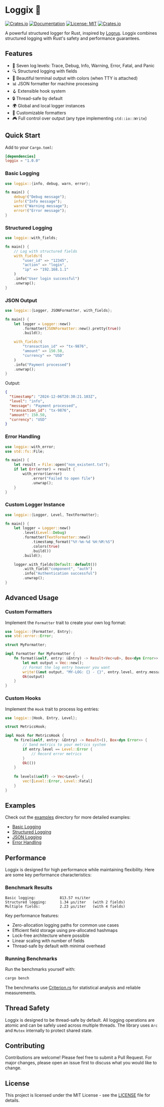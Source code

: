 # Loggix 🦀

[![Crates.io](https://img.shields.io/crates/v/loggix.svg)](https://crates.io/crates/loggix)
[![Documentation](https://docs.rs/loggix/badge.svg)](https://docs.rs/loggix)
[![License: MIT](https://img.shields.io/badge/License-MIT-yellow.svg)](https://opensource.org/licenses/MIT)
[![Crates.io](https://img.shields.io/crates/d/loggix.svg)](https://crates.io/crates/loggix)

A powerful structured logger for Rust, inspired by [Logrus](https://github.com/sirupsen/logrus). Loggix combines structured logging with Rust's safety and performance guarantees.

## Features

- 🎯 Seven log levels: Trace, Debug, Info, Warning, Error, Fatal, and Panic
- 🔍 Structured logging with fields
- 🎨 Beautiful terminal output with colors (when TTY is attached)
- 📊 JSON formatter for machine processing
- 🪝 Extensible hook system
- 🔒 Thread-safe by default
- 🌍 Global and local logger instances
- 📝 Customizable formatters
- 🎮 Full control over output (any type implementing `std::io::Write`)

## Quick Start

Add to your `Cargo.toml`:
```toml
[dependencies]
loggix = "1.0.0"
```

### Basic Logging

```rust
use loggix::{info, debug, warn, error};

fn main() {
    debug!("Debug message");
    info!("Info message");
    warn!("Warning message");
    error!("Error message");
}
```

### Structured Logging

```rust
use loggix::with_fields;

fn main() {
    // Log with structured fields
    with_fields!(
        "user_id" => "12345",
        "action" => "login",
        "ip" => "192.168.1.1"
    )
    .info("User login successful")
    .unwrap();
}
```

### JSON Output

```rust
use loggix::{Logger, JSONFormatter, with_fields};

fn main() {
    let logger = Logger::new()
        .formatter(JSONFormatter::new().pretty(true))
        .build();

    with_fields!(
        "transaction_id" => "tx-9876",
        "amount" => 150.50,
        "currency" => "USD"
    )
    .info("Payment processed")
    .unwrap();
}
```

Output:
```json
{
  "timestamp": "2024-12-06T20:30:21.103Z",
  "level": "info",
  "message": "Payment processed",
  "transaction_id": "tx-9876",
  "amount": 150.50,
  "currency": "USD"
}
```

### Error Handling

```rust
use loggix::with_error;
use std::fs::File;

fn main() {
    let result = File::open("non_existent.txt");
    if let Err(error) = result {
        with_error(&error)
            .error("Failed to open file")
            .unwrap();
    }
}
```

### Custom Logger Instance

```rust
use loggix::{Logger, Level, TextFormatter};

fn main() {
    let logger = Logger::new()
        .level(Level::Debug)
        .formatter(TextFormatter::new()
            .timestamp_format("%Y-%m-%d %H:%M:%S")
            .colors(true)
            .build())
        .build();

    logger.with_fields(Default::default())
        .with_field("component", "auth")
        .info("Authentication successful")
        .unwrap();
}
```

## Advanced Usage

### Custom Formatters

Implement the `Formatter` trait to create your own log format:

```rust
use loggix::{Formatter, Entry};
use std::error::Error;

struct MyFormatter;

impl Formatter for MyFormatter {
    fn format(&self, entry: &Entry) -> Result<Vec<u8>, Box<dyn Error>> {
        let mut output = Vec::new();
        // Format the log entry however you want
        write!(&mut output, "MY-LOG: {} - {}", entry.level, entry.message)?;
        Ok(output)
    }
}
```

### Custom Hooks

Implement the `Hook` trait to process log entries:

```rust
use loggix::{Hook, Entry, Level};

struct MetricsHook;

impl Hook for MetricsHook {
    fn fire(&self, entry: &Entry) -> Result<(), Box<dyn Error>> {
        // Send metrics to your metrics system
        if entry.level == Level::Error {
            // Record error metrics
        }
        Ok(())
    }
    
    fn levels(&self) -> Vec<Level> {
        vec![Level::Error, Level::Fatal]
    }
}
```

## Examples

Check out the [examples](examples) directory for more detailed examples:

- [Basic Logging](examples/basic_logging.rs)
- [Structured Logging](examples/structured_logging.rs)
- [JSON Logging](examples/json_logging.rs)
- [Error Handling](examples/error_handling.rs)

## Performance

Loggix is designed for high performance while maintaining flexibility. Here are some key performance characteristics:

### Benchmark Results

```
Basic logging:           813.57 ns/iter
Structured logging:      1.34 µs/iter   (with 2 fields)
Multiple fields:         2.23 µs/iter   (with 4 fields)
```

Key performance features:
- Zero-allocation logging paths for common use cases
- Efficient field storage using pre-allocated hashmaps
- Lock-free architecture where possible
- Linear scaling with number of fields
- Thread-safe by default with minimal overhead

### Running Benchmarks

Run the benchmarks yourself with:
```bash
cargo bench
```

The benchmarks use [Criterion.rs](https://github.com/bheisler/criterion.rs) for statistical analysis and reliable measurements.

## Thread Safety

Loggix is designed to be thread-safe by default. All logging operations are atomic and can be safely used across multiple threads. The library uses `Arc` and `Mutex` internally to protect shared state.

## Contributing

Contributions are welcome! Please feel free to submit a Pull Request. For major changes, please open an issue first to discuss what you would like to change.

## License

This project is licensed under the MIT License - see the [LICENSE](LICENSE) file for details.
